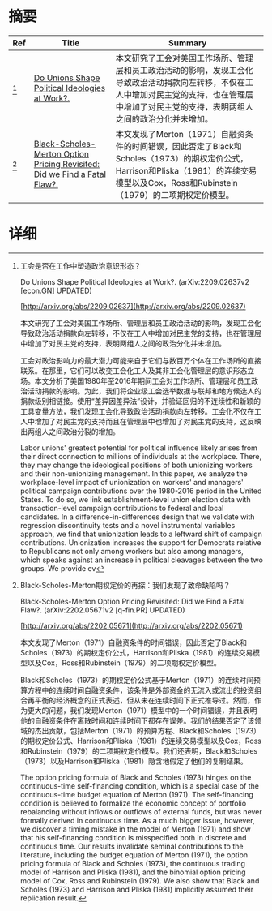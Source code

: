 # 摘要

| Ref | Title | Summary |
| --- | --- | --- |
| [^1] | [Do Unions Shape Political Ideologies at Work?.](http://arxiv.org/abs/2209.02637) | 本文研究了工会对美国工作场所、管理层和员工政治活动的影响，发现工会化导致政治活动捐款向左转移，不仅在工人中增加对民主党的支持，也在管理层中增加了对民主党的支持，表明两组人之间的政治分化并未增加。 |
| [^2] | [Black-Scholes-Merton Option Pricing Revisited: Did we Find a Fatal Flaw?.](http://arxiv.org/abs/2202.05671) | 本文发现了Merton（1971）自融资条件的时间错误，因此否定了Black和Scholes（1973）的期权定价公式，Harrison和Pliska（1981）的连续交易模型以及Cox，Ross和Rubinstein（1979）的二项期权定价模型。 |

# 详细

[^1]: 工会是否在工作中塑造政治意识形态？

    Do Unions Shape Political Ideologies at Work?. (arXiv:2209.02637v2 [econ.GN] UPDATED)

    [http://arxiv.org/abs/2209.02637](http://arxiv.org/abs/2209.02637)

    本文研究了工会对美国工作场所、管理层和员工政治活动的影响，发现工会化导致政治活动捐款向左转移，不仅在工人中增加对民主党的支持，也在管理层中增加了对民主党的支持，表明两组人之间的政治分化并未增加。

    

    工会对政治影响力的最大潜力可能来自于它们与数百万个体在工作场所的直接联系。在那里，它们可以改变工会化工人及其非工会化管理层的意识形态立场。本文分析了美国1980年至2016年期间工会对工作场所、管理层和员工政治活动捐款的影响。为此，我们将企业级工会选举数据与联邦和地方候选人的捐款级别相链接。使用“差异因差异法”设计，并验证回归的不连续性和新颖的工具变量方法，我们发现工会化导致政治活动捐款向左转移。工会化不仅在工人中增加了对民主党的支持而且在管理层中也增加了对民主党的支持，这反映出两组人之间政治分裂的增加。

    Labor unions' greatest potential for political influence likely arises from their direct connection to millions of individuals at the workplace. There, they may change the ideological positions of both unionizing workers and their non-unionizing management. In this paper, we analyze the workplace-level impact of unionization on workers' and managers' political campaign contributions over the 1980-2016 period in the United States. To do so, we link establishment-level union election data with transaction-level campaign contributions to federal and local candidates. In a difference-in-differences design that we validate with regression discontinuity tests and a novel instrumental variables approach, we find that unionization leads to a leftward shift of campaign contributions. Unionization increases the support for Democrats relative to Republicans not only among workers but also among managers, which speaks against an increase in political cleavages between the two groups. We provide ev
    
[^2]: Black-Scholes-Merton期权定价的再探：我们发现了致命缺陷吗？

    Black-Scholes-Merton Option Pricing Revisited: Did we Find a Fatal Flaw?. (arXiv:2202.05671v2 [q-fin.PR] UPDATED)

    [http://arxiv.org/abs/2202.05671](http://arxiv.org/abs/2202.05671)

    本文发现了Merton（1971）自融资条件的时间错误，因此否定了Black和Scholes（1973）的期权定价公式，Harrison和Pliska（1981）的连续交易模型以及Cox，Ross和Rubinstein（1979）的二项期权定价模型。

    

    Black和Scholes（1973）的期权定价公式基于Merton（1971）的连续时间预算方程中的连续时间自融资条件，该条件是外部资金的无流入或流出的投资组合再平衡的经济概念的正式表述，但从未在连续时间下正式推导过。然而，作为更大的问题，我们发现Merton（1971）模型中的一个时间错误，并且表明他的自融资条件在离散时间和连续时间下都存在误差。我们的结果否定了该领域的杰出贡献，包括Merton（1971）的预算方程、Black和Scholes（1973）的期权定价公式、Harrison和Pliska（1981）的连续交易模型以及Cox，Ross和Rubinstein（1979）的二项期权定价模型。我们还表明，Black和Scholes（1973）以及Harrison和Pliska（1981）隐含地假定了他们的复制结果。

    The option pricing formula of Black and Scholes (1973) hinges on the continuous-time self-financing condition, which is a special case of the continuous-time budget equation of Merton (1971). The self-financing condition is believed to formalize the economic concept of portfolio rebalancing without inflows or outflows of external funds, but was never formally derived in continuous time. As a much bigger issue, however, we discover a timing mistake in the model of Merton (1971) and show that his self-financing condition is misspecified both in discrete and continuous time. Our results invalidate seminal contributions to the literature, including the budget equation of Merton (1971), the option pricing formula of Black and Scholes (1973), the continuous trading model of Harrison and Pliska (1981), and the binomial option pricing model of Cox, Ross and Rubinstein (1979). We also show that Black and Scholes (1973) and Harrison and Pliska (1981) implicitly assumed their replication result.
    

